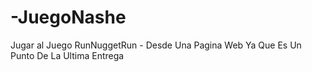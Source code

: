 # -JuegoNashe
Jugar al Juego RunNuggetRun - Desde Una Pagina Web Ya Que Es Un Punto De La Ultima Entrega

